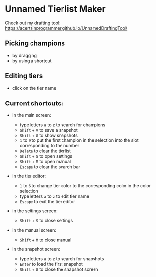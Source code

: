 # Unnamed Tierlist Maker

Check out my drafting tool: https://acertainprogrammer.github.io/UnnamedDraftingTool/

## Picking champions
- by dragging
- by using a shortcut

## Editing tiers
- click on the tier name

## Current shortcuts:
- in the main screen:
    - type letters `a` to `z` to search for champions
    - `Shift` + `V` to save a snapshot
    - `Shift` + `G` to show snapshots
    - `1` to `9` to put the first champion in the selection into the slot corresponding to the number 
    - `Delete` to clear the tierlist
    - `Shift` + `S` to open settings
    - `Shift` + `M` to open manual
    - `Escape` to clear the search bar

- in the tier editor:
    - `1` to `6` to change tier color to the corresponding color in the color selection
    - type letters `a` to `z` to edit tier name
    - `Escape` to exit the tier editor

- in the settings screen:
    - `Shift` + `S` to close settings

- in the manual screen:
    - `Shift` + `M` to close manual 

- in the snapshot screen:
    - type letters `a` to `z` to search for snapshots
    - `Enter` to load the first snapshot
    - `Shift` + `G` to close the snapshot screen

